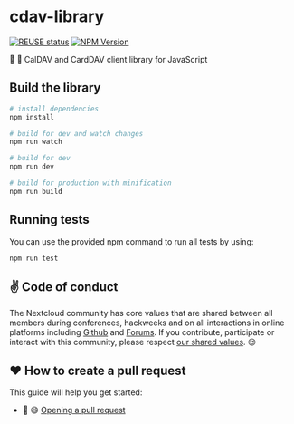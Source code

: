 <!--
  - SPDX-FileCopyrightText: 2018 Nextcloud GmbH and Nextcloud contributors
  - SPDX-License-Identifier: AGPL-3.0-or-later
-->
# cdav-library

[![REUSE status](https://api.reuse.software/badge/github.com/nextcloud/cdav-library)](https://api.reuse.software/info/github.com/nextcloud/cdav-library)
[![NPM Version](https://img.shields.io/npm/v/%40nextcloud%2Fcdav-library)](https://www.npmjs.com/package/@nextcloud/cdav-library)

:date: 📇 CalDAV and CardDAV client library for JavaScript

## Build the library

``` bash
# install dependencies
npm install

# build for dev and watch changes
npm run watch

# build for dev
npm run dev

# build for production with minification
npm run build

```
## Running tests
You can use the provided npm command to run all tests by using:

```
npm run test
```

## :v: Code of conduct

The Nextcloud community has core values that are shared between all members during conferences,
hackweeks and on all interactions in online platforms including [Github](https://github.com/nextcloud) and [Forums](https://help.nextcloud.com).
If you contribute, participate or interact with this community, please respect [our shared values](https://nextcloud.com/code-of-conduct/). :relieved:

## :heart: How to create a pull request

This guide will help you get started: 
- :dancer: :smile: [Opening a pull request](https://opensource.guide/how-to-contribute/#opening-a-pull-request) 
